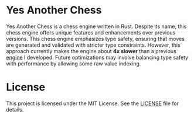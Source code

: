 # Yes Another Chess

Yes Another Chess is a chess engine written in Rust. Despite its name, this chess engine offers unique features and enhancements over previous versions. This chess engine emphasizes type safety, ensuring that moves are generated and validated with stricter type constraints. However, this approach currently makes the engine about **4x slower** than a previous [engine](https://github.com/DestinEcarma/chess-rust) I developed. Future optimizations may involve balancing type safety with performance by allowing some raw value indexing.

# License

This project is licensed under the MIT License. See the [LICENSE](../LICENSE.md) file for details.
